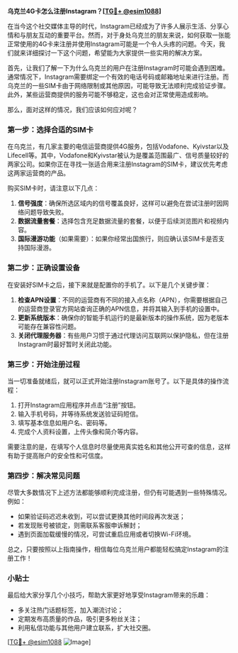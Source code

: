 **乌克兰4G卡怎么注册Instagram？[[TG💪+ @esim1088](https://t.me/s/esim1088)]**

在当今这个社交媒体主导的时代，Instagram已经成为了许多人展示生活、分享心情和与朋友互动的重要平台。然而，对于身处乌克兰的朋友来说，如何获取一张能正常使用的4G卡来注册并使用Instagram可能是一个令人头疼的问题。今天，我们就来详细探讨一下这个问题，希望能为大家提供一些实用的解决方案。

首先，让我们了解一下为什么乌克兰的用户在注册Instagram时可能会遇到困难。通常情况下，Instagram需要绑定一个有效的电话号码或邮箱地址来进行注册。而乌克兰的一些SIM卡由于网络限制或其他原因，可能导致无法顺利完成验证步骤。此外，某些运营商提供的服务可能不够稳定，这也会对正常使用造成影响。

那么，面对这样的情况，我们应该如何应对呢？

### 第一步：选择合适的SIM卡

在乌克兰，有几家主要的电信运营商提供4G服务，包括Vodafone、Kyivstar以及Lifecell等。其中，Vodafone和Kyivstar被认为是覆盖范围最广、信号质量较好的两家公司。如果你正在寻找一张适合用来注册Instagram的SIM卡，建议优先考虑这两家运营商的产品。

购买SIM卡时，请注意以下几点：

1. **信号强度**：确保所选区域内的信号覆盖良好，这样可以避免在尝试注册时因网络问题导致失败。
2. **数据流量套餐**：选择包含充足数据流量的套餐，以便于后续浏览图片和视频内容。
3. **国际漫游功能**（如果需要）：如果你经常出国旅行，则应确认该SIM卡是否支持国际漫游。

### 第二步：正确设置设备

在安装好SIM卡之后，接下来就是配置你的手机了。以下是几个关键步骤：

1. **检查APN设置**：不同的运营商有不同的接入点名称（APN），你需要根据自己的运营商登录官方网站查询正确的APN信息，并将其输入到手机的设置中。
2. **更新系统版本**：确保你的智能手机运行的是最新版本的操作系统，因为老版本可能存在兼容性问题。
3. **关闭代理服务器**：有些用户习惯于通过代理访问互联网以保护隐私，但在注册Instagram时最好暂时关闭此功能。

### 第三步：开始注册过程

当一切准备就绪后，就可以正式开始注册Instagram账号了。以下是具体的操作流程：

1. 打开Instagram应用程序并点击“注册”按钮。
2. 输入手机号码，并等待系统发送验证码短信。
3. 填写基本信息如用户名、密码等。
4. 完成个人资料设置，上传头像和简介等内容。

需要注意的是，在填写个人信息时尽量使用真实姓名和其他公开可查的信息，这样有助于提高账户的安全性和可信度。

### 第四步：解决常见问题

尽管大多数情况下上述方法都能够顺利完成注册，但仍有可能遇到一些特殊情况。例如：

- 如果验证码迟迟未收到，可以尝试更换其他时间段再次发送；
- 若发现账号被锁定，则需联系客服申诉解封；
- 遇到页面加载缓慢的情况，可尝试重启应用或者切换Wi-Fi环境。

总之，只要按照以上指南操作，相信每位乌克兰用户都能轻松搞定Instagram的注册工作！

### 小贴士

最后给大家分享几个小技巧，帮助大家更好地享受Instagram带来的乐趣：

- 多关注热门话题标签，加入潮流讨论；
- 定期发布高质量的作品，吸引更多粉丝关注；
- 利用私信功能与其他用户建立联系，扩大社交圈。

[[TG💪+ @esim1088](https://t.me/s/esim1088) ![Image](https://i.postimg.cc/4NQfJmqS/Snipaste-2025-05-13-00-14-12.png)]